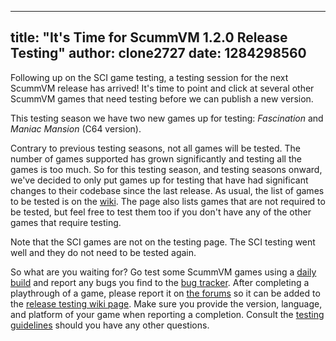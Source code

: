 
---
title: "It's Time for ScummVM 1.2.0 Release Testing"
author: clone2727
date: 1284298560
---

Following up on the SCI game testing, a testing session for the next ScummVM release has arrived! It's time to point and click at several other ScummVM games that need testing before we can publish a new version.

This testing season we have two new games up for testing: *Fascination* and *Maniac Mansion* (C64 version).

Contrary to previous testing seasons, not all games will be tested. The number of games supported has grown significantly and testing all the games is too much. So for this testing season, and testing seasons onward, we've decided to only put games up for testing that have had significant changes to their codebase since the last release. As usual, the list of games to be tested is on the [wiki](http://wiki.scummvm.org/index.php/Release_Testing/1.2.0). The page also lists games that are not required to be tested, but feel free to test them too if you don't have any of the other games that require testing.

Note that the SCI games are not on the testing page. The SCI testing went well and they do not need to be tested again.

So what are you waiting for? Go test some ScummVM games using a [daily build](/downloads/#daily) and report any bugs you find to the [bug tracker](http://bugs.scummvm.org/). After completing a playthrough of a game, please report it on [the forums](http://forums.scummvm.org/viewtopic.php?t=9320) so it can be added to the [release testing wiki page](http://wiki.scummvm.org/index.php/Release_Testing/1.2.0). Make sure you provide the version, language, and platform of your game when reporting a completion. Consult the [testing guidelines](http://wiki.scummvm.org/index.php/Release_Testing) should you have any other questions.

